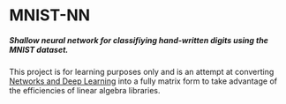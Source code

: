 # MNIST-NN
##### Shallow neural network for classifiying hand-written digits using the MNIST dataset. 
This project is for learning purposes only and is an attempt at converting [Networks and Deep Learning](http://neuralnetworksanddeeplearning.com/) into a fully matrix form to take advantage of the efficiencies
of linear algebra libraries.